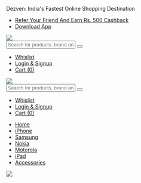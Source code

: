 
<!---------- Meta HTML Starts --------->
<html>
   <head>
      <title>Website Site</title>
      <link rel="stylesheet" href="https://cdnjs.cloudflare.com/ajax/libs/font-awesome/4.7.0/css/font-awesome.min.css">
      <link rel="stylesheet" href="css/style.css">
   </head>
   <body>
<!---------- Top Header HTML Code Starts --------->
<div class="width-100 top-header">
  <div class="container">
    <div class="width-50">
      <p class="head1p1 headquote">Dezven: India's Fastest Online Shopping Destination </p>
    </div>
    <div class="width-50">
      <ul class="head1ul cashback-sect">
        <li>
          <i class="fa fa-users" aria-hidden="true"></i>
          <a class="head1mr" href="#">Refer Your Friend And Earn Rs. 500 Cashback</a>
        </li>
        <li>
          <i class="fa fa-mobile" aria-hidden="true"></i>
          <a href="#"> Download App</a>
        </li>
      </ul>
      </p>
    </div>
  </div>
</div
	<!---------- Logo and Search Panel HTML Code Starts --------->
<div class="width-100 search-panel">
  <div class="container">
    <div class="width-20">
      <img src="images/logo.png" class="logo">
    </div>
    <div class="width-50">
      <input class="search-textbox" type="text" Placeholder="Search for products, brand and more">
      <button class="search-button">
        <i class="fa fa-search" aria-hidden="true"></i>
      </button>
    </div>
    <div class="width-30">
      <ul class="cart-sect">
        <li>
          <i class="fa fa-heart-o" aria-hidden="true"></i>
          <a class="head1mr" href="#">Whislist</a>
        </li>
        <li>
          <i class="fa fa-user-circle-o" aria-hidden="true"></i>
          <a href="#">Login & Signup</a>
        </li>
        <li>
          <i class="fa fa-shopping-cart" aria-hidden="true"></i>
          <a href="#">Cart (0)</a>
        </li>
      </ul>
    </div>
  </div>
</div>
<!---------- Logo and Search Panel HTML Code Starts --------->
<div class="width-100 search-panel">
  <div class="container">
    <div class="width-20">
      <img src="images/logo.png" class="logo">
    </div>
    <div class="width-50">
      <input class="search-textbox" type="text" Placeholder="Search for products, brand and more">
      <button class="search-button">
        <i class="fa fa-search" aria-hidden="true"></i>
      </button>
    </div>
    <div class="width-30">
      <ul class="cart-sect">
        <li>
          <i class="fa fa-heart-o" aria-hidden="true"></i>
          <a class="head1mr" href="#">Whislist</a>
        </li>
        <li>
          <i class="fa fa-user-circle-o" aria-hidden="true"></i>
          <a href="#">Login & Signup</a>
        </li>
        <li>
          <i class="fa fa-shopping-cart" aria-hidden="true"></i>
          <a href="#">Cart (0)</a>
        </li>
      </ul>
    </div>
  </div>
</div>
<!---------- Main Menu HTML Code Starts --------->
<div class="width-100">
  <div class="container">
    <ul class="main-menu">
      <li>
        <a href="#">Home</a>
      </li>
      <li>
        <a href="#">iPhone</a>
      </li>
      <li>
        <a href="#">Samsung</a>
      </li>
      <li>
        <a href="#">Nokia</a>
      </li>
      <li>
        <a href="#">Motorola</a>
      </li>
      <li>
        <a href="#">iPad</a>
      </li>
      <li>
        <a href="#">Accessories</a>
      </li>
    </ul>
  </div>
</div>
<!---------- Slider HTML Code Starts --------->
<div class="width-100">
  <img class="wimg100 slider" src="images/slider-1.jpg">
</div>
<!---------- Slider HTML Code Ends --------->
